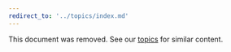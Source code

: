```yaml
---
redirect_to: '../topics/index.md'
---
```


This document was removed. See our [topics](../topics/index.md) for similar content.

<!-- This redirect file can be deleted after <2021-08-13>. -->
<!-- Before deletion, see: https://docs.gitlab.com/ee/development/documentation/#move-or-rename-a-page -->
